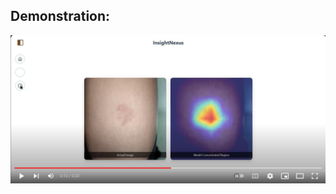 ## Demonstration:
[![Watch the video](/github-images/readme-img.png)](https://youtu.be/cZILc2IsLHU)
